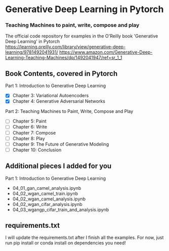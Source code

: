 # Generative Deep Learning in Pytorch
### Teaching Machines to paint, write, compose and play

The official code repository for examples in the O'Reilly book 'Generative Deep Learning' in Pytorch
https://learning.oreilly.com/library/view/generative-deep-learning/9781492041931/
https://www.amazon.com/Generative-Deep-Learning-Teaching-Machines/dp/1492041947/ref=sr_1_1

## Book Contents, covered in Pytorch
Part 1: Introduction to Generative Deep Learning
- [x] Chapter 3: Variational Autoencoders
- [x] Chapter 4: Generative Adversarial Networks

Part 2: Teaching Machines to Paint, Write, Compose and Play
- [ ] Chapter 5: Paint
- [ ] Chapter 6: Write
- [ ] Chapter 7: Compose
- [ ] Chapter 8: Play
- [ ] Chapter 9: The Future of Generative Modeling
- [ ] Chapter 10: Conclusion

## Additional pieces I added for you
Part 1: Introduction to Generative Deep Learning
- 04_01_gan_camel_analysis.ipynb
- 04_02_wgan_camel_train.ipynb
- 04_02_wgan_camel_analysis.ipynb
- 04_02_wgan_cifar_analysis.ipynb
- 04_03_wgangp_cifar_train_and_analysis.ipynb

## requirements.txt

I will update the requirements.txt after I finish all the examples. For now, just run pip install or conda install on dependencies you need!
